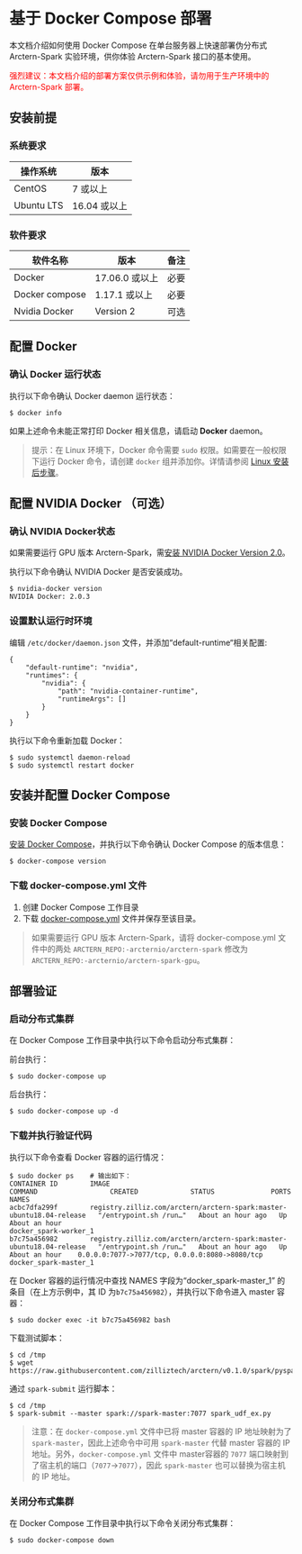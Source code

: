 # 基于 Docker Compose 部署

本文档介绍如何使用 Docker Compose 在单台服务器上快速部署伪分布式 Arctern-Spark 实验环境，供你体验 Arctern-Spark 接口的基本使用。

<span style="color:red">强烈建议：本文档介绍的部署方案仅供示例和体验，请勿用于生产环境中的 Arctern-Spark 部署。</span>

## 安装前提

### 系统要求

| 操作系统 | 版本 |
| ---------- | ------------ |
| CentOS     | 7 或以上      |
| Ubuntu LTS | 16.04 或以上  |

### 软件要求

| 软件名称        | 版本          | 备注  |
| ----------     | ------------ | ----- |
| Docker         | 17.06.0 或以上| 必要  |
| Docker compose | 1.17.1 或以上 | 必要  |
| Nvidia Docker  | Version 2    | 可选  |

## 配置 Docker

### 确认 Docker 运行状态

执行以下命令确认 Docker daemon 运行状态：

```shell
$ docker info
```

如果上述命令未能正常打印 Docker 相关信息，请启动 **Docker** daemon。

> 提示：在 Linux 环境下，Docker 命令需要 `sudo` 权限。如需要在一般权限下运行 Docker 命令，请创建 `docker` 组并添加你。详情请参阅 [Linux 安装后步骤](https://docs.docker.com/install/linux/linux-postinstall/)。


## 配置 NVIDIA Docker （可选）

### 确认 NVIDIA Docker状态

如果需要运行 GPU 版本 Arctern-Spark，需[安装 NVIDIA Docker Version 2.0](https://github.com/nvidia/nvidia-docker/wiki/Installation-(version-2.0))。

执行以下命令确认 NVIDIA Docker 是否安装成功。

```shell
$ nvidia-docker version
NVIDIA Docker: 2.0.3
```

### 设置默认运行时环境

编辑 `/etc/docker/daemon.json` 文件，并添加“default-runtime“相关配置:

```
{
    "default-runtime": "nvidia",
    "runtimes": {
        "nvidia": {
            "path": "nvidia-container-runtime",
            "runtimeArgs": []
        }
    }
}
```
执行以下命令重新加载 Docker：

```shell
$ sudo systemctl daemon-reload
$ sudo systemctl restart docker
```

## 安装并配置 Docker Compose

### 安装 Docker Compose
[安装 Docker Compose](https://docs.docker.com/compose/install/)，并执行以下命令确认 Docker Compose 的版本信息：

```shell
$ docker-compose version
```

### 下载 docker-compose.yml 文件

1. 创建 Docker Compose 工作目录
2. 下载 [docker-compose.yml](https://raw.githubusercontent.com/zilliztech/arctern-docs/branch-0.1.x/scripts/docker-compose.yml) 文件并保存至该目录。

> 如果需要运行 GPU 版本 Arctern-Spark，请将 docker-compose.yml 文件中的两处 `ARCTERN_REPO:-arcternio/arctern-spark` 修改为 `ARCTERN_REPO:-arcternio/arctern-spark-gpu`。

## 部署验证

### 启动分布式集群

在 Docker Compose 工作目录中执行以下命令启动分布式集群：

前台执行：
```shell
$ sudo docker-compose up
```

后台执行：
```shell
$ sudo docker-compose up -d
```

### 下载并执行验证代码

执行以下命令查看 Docker 容器的运行情况：

```shell
$ sudo docker ps    # 输出如下：
CONTAINER ID        IMAGE                                                                  COMMAND                  CREATED             STATUS              PORTS                                            NAMES
acbc7dfa299f        registry.zilliz.com/arctern/arctern-spark:master-ubuntu18.04-release   "/entrypoint.sh /run…"   About an hour ago   Up About an hour                                                     docker_spark-worker_1
b7c75a456982        registry.zilliz.com/arctern/arctern-spark:master-ubuntu18.04-release   "/entrypoint.sh /run…"   About an hour ago   Up About an hour    0.0.0.0:7077->7077/tcp, 0.0.0.0:8080->8080/tcp   docker_spark-master_1
```

在 Docker 容器的运行情况中查找 NAMES 字段为“docker_spark-master_1” 的条目（在上方示例中，其 ID 为`b7c75a456982`），并执行以下命令进入 master 容器：

```shell
$ sudo docker exec -it b7c75a456982 bash
```

下载测试脚本：
```shell
$ cd /tmp
$ wget https://raw.githubusercontent.com/zilliztech/arctern/v0.1.0/spark/pyspark/examples/gis/spark_udf_ex.py
```

通过 `spark-submit` 运行脚本：
```shell
$ cd /tmp
$ spark-submit --master spark://spark-master:7077 spark_udf_ex.py
```

> 注意：在 `docker-compose.yml` 文件中已将 master 容器的 IP 地址映射为了 `spark-master`，因此上述命令中可用 `spark-master` 代替 master 容器的 IP 地址。另外，`docker-compose.yml` 文件中 master容器的 `7077` 端口映射到了宿主机的端口（`7077`->`7077`），因此 `spark-master` 也可以替换为宿主机的 IP 地址。


### 关闭分布式集群

在 Docker Compose 工作目录中执行以下命令关闭分布式集群：

```shell
$ sudo docker-compose down
```
